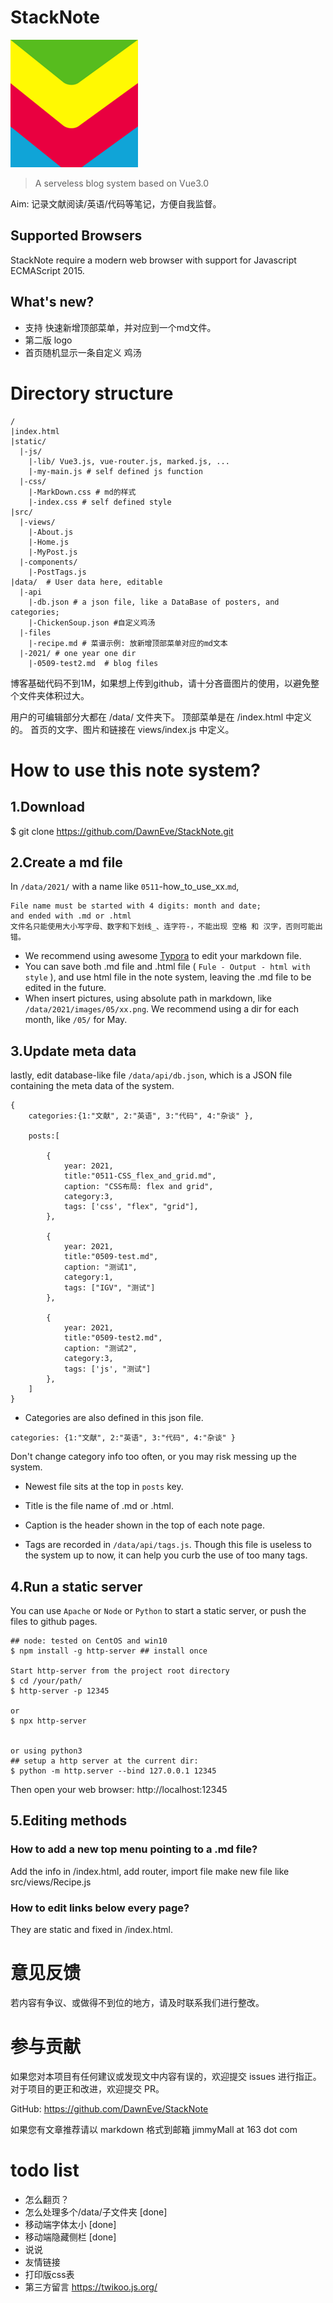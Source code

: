# StackNote 

![logo](./static/images/StackNote_logo.png)

> A serveless blog system based on Vue3.0

Aim: 记录文献阅读/英语/代码等笔记，方便自我监督。


## Supported Browsers

StackNote require a modern web browser with support for Javascript ECMAScript 2015.


## What's new?
- 支持 快速新增顶部菜单，并对应到一个md文件。
- 第二版 logo
- 首页随机显示一条自定义 鸡汤



# Directory structure
```
/
|index.html
|static/
  |-js/
    |-lib/ Vue3.js, vue-router.js, marked.js, ...
    |-my-main.js # self defined js function
  |-css/
    |-MarkDown.css # md的样式
    |-index.css # self defined style
|src/
  |-views/
    |-About.js
    |-Home.js
    |-MyPost.js
  |-components/
    |-PostTags.js
|data/  # User data here, editable
  |-api
    |-db.json # a json file, like a DataBase of posters, and categories;
    |-ChickenSoup.json #自定义鸡汤
  |-files
    |-recipe.md # 菜谱示例: 放新增顶部菜单对应的md文本
  |-2021/ # one year one dir
    |-0509-test2.md  # blog files
```

博客基础代码不到1M，如果想上传到github，请十分吝啬图片的使用，以避免整个文件夹体积过大。

用户的可编辑部分大都在 /data/ 文件夹下。
顶部菜单是在 /index.html 中定义的。
首页的文字、图片和链接在 views/index.js 中定义。



# How to use this note system?

## 1.Download

$ git clone https://github.com/DawnEve/StackNote.git

## 2.Create a md file

In `/data/2021/` with a name like `0511`-how_to_use_xx.`md`,

    File name must be started with 4 digits: month and date;
    and ended with .md or .html
    文件名只能使用大小写字母、数字和下划线_、连字符-，不能出现 空格 和 汉字，否则可能出错。

- We recommend using awesome [Typora](https://www.typora.io/) to edit your markdown file.
- You can save both .md file and .html file ( `Fule - Output - html with style` ), and use html file in the note system, leaving the .md file to be edited in the future.
- When insert pictures, using absolute path in markdown, like `/data/2021/images/05/xx.png`. We recommend using a dir for each month, like `/05/` for May. 



## 3.Update meta data

lastly, edit database-like file  `/data/api/db.json`, which is a JSON file containing the meta data of the system.

```
{
	categories:{1:"文献", 2:"英语", 3:"代码", 4:"杂谈" },

	posts:[
	 
		{
			year: 2021,
			title:"0511-CSS_flex_and_grid.md",
			caption: "CSS布局: flex and grid",
			category:3,
			tags: ['css', "flex", "grid"],
		},

		{
			year: 2021,
			title:"0509-test.md",
			caption: "测试1",
			category:1,
			tags: ["IGV", "测试"]
		},

		{
			year: 2021,
			title:"0509-test2.md",
			caption: "测试2",
			category:3,
			tags: ['js', "测试"]
		},
	]
}
```

- Categories are also defined in this json file.
```
categories: {1:"文献", 2:"英语", 3:"代码", 4:"杂谈" }
```
Don't change category info too often, or you may risk messing up the system.


- Newest file sits at the top in `posts` key.
- Title is the file name of .md or .html.
- Caption is the header shown in the top of each note page.


- Tags are recorded in `/data/api/tags.js`. Though this file is useless to the system up to now, it can help you curb the use of too many tags.




## 4.Run a static server

You can use `Apache` or `Node` or `Python` to start a static server, or push the files to github pages.

```
## node: tested on CentOS and win10
$ npm install -g http-server ## install once

Start http-server from the project root directory
$ cd /your/path/
$ http-server -p 12345

or 
$ npx http-server 


or using python3
## setup a http server at the current dir:
$ python -m http.server --bind 127.0.0.1 12345
```

Then open your web browser: http://localhost:12345




## 5.Editing methods

### How to add a new top menu pointing to a .md file?

Add the info in /index.html, add router, import file
make new file like src/views/Recipe.js


### How to edit links below every page?
They are static and fixed in /index.html.






# 意见反馈

若内容有争议、或做得不到位的地方，请及时联系我们进行整改。



# 参与贡献

如果您对本项目有任何建议或发现文中内容有误的，欢迎提交 issues 进行指正。
对于项目的更正和改进，欢迎提交 PR。

GitHub: https://github.com/DawnEve/StackNote

如果您有文章推荐请以 markdown 格式到邮箱 jimmyMall at 163 dot com


# todo list

- 怎么翻页？
- 怎么处理多个/data/子文件夹 [done]
- 移动端字体太小 [done]
- 移动端隐藏侧栏 [done]
- 说说
- 友情链接
- 打印版css表
- 第三方留言 https://twikoo.js.org/
